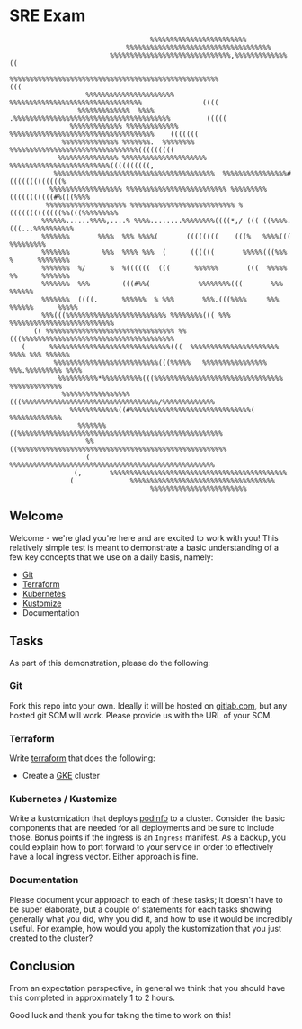 # SRE Exam

```
                                   %%%%%%%%%%%%%%%%%%%%%%%%                                        
                             %%%%%%%%%%%%%%%%%%%%%%%%%%%%%%%%%%%%                                  
                         %%%%%%%%%%%%%%%%%%%%%%%%%%%%%%,%%%%%%%%%%%%%                          ((  
                     %%%%%%%%%%%%%%%%%%%%%%%%%%%%%%%%%%%%%%%%%%%%%%%%%%%%                    (((   
                   %%%%%%%%%%%%%%%%%%%%%% %%%%%%%%%%%%%%%%%%%%%%%%%%%%%%%%%               ((((     
                 %%%%%%%%%%%%%  %%%%  .%%%%%%%%%%%%%%%%%%%%%%%%%%%%%%%%%%%%%%%         (((((       
               %%%%%%%%%%%%% %%%%%%%%%%%%% %%%%%%%%%%%%%%%%%%%%%%%%%%%%%%%%%%%%    (((((((         
             %%%%%%%%%%%%%% %%%%%%%.  %%%%%%%% %%%%%%%%%%%%%%%%%%%%%%%%%%%%%%%%(((((((((           
            %%%%%%%%%%%%%%% %%%%%%%%%%%%%%%%%%%%% %%%%%%%%%%%%%%%%%%%%%%%%%((((((((((,             
           %%%%%%%%%%%%%%%%%%%%%%%%%%%%%%%%%%%%%%%%  %%%%%%%%%%%%%%%%#(((((((((((((%               
          %%%%%%%%%%%%%%%%%% %%%%%%%%%%%%%%%%%%%%%%%%% %%%%%%%%%(((((((((((#%(((%%%%               
         %%%%%%%%%%%%%%%%%%%% %%%%%%%%%%%%%%%%%%%%%%%%%% %(((((((((((((%%(((%%%%%%%%%              
        %%%%%%......%%%%,....% %%%%........%%%%%%%%((((*,/ ((( ((%%%%.(((...%%%%%%%%%%             
        %%%%%%%       %%%%  %%% %%%%(       ((((((((    (((%   %%%%(((       %%%%%%%%%             
        %%%%%%%        %%%  %%%% %%%  (      ((((((       %%%%%(((%%%  %      %%%%%%%%             
        %%%%%%%  %/      %  %((((((  (((      %%%%%%       (((  %%%%%  %%      %%%%%%%             
        %%%%%%%  %%%        (((#%%(            %%%%%%%%(((       %%%            %%%%%%             
        %%%%%%%  ((((.      %%%%%%  % %%%       %%%.(((%%%%     %%%  %%%%%%      %%%%%             
        %%%(((%%%%%%%%%%%%%%%%%%%%%%%%% %%%%%%%%((( %%%     %%%%%%%%%%%%%%%%%%%%%%%%%%             
      (( %%%%%%%%%%%%%%%%%%%%%%%%%%%%%%%% %%(((%%%%%%%%%%%%%%%%%%%%%%%%%%%%%%%%%%%%%%              
   (      %%%%%%%%%%%%%%%%%%%%%%%%%%%%%%(((  %%%%%%%%%%%%%%%%%%%%%%  %%%% %%% %%%%%%               
           %%%%%%%%%%%%%%%%%%%%%%%%%%(((%%%%%   %%%%%%%%%%%%%%%% %%%.%%%%%%%%% %%%%                
            %%%%%%%%%%*%%%%%%%%%%(((%%%%%%%%%%%%%%%%%%%%%%%%%%%%%%%% %%%%%%%%%%%%%                 
             %%%%%%%%%%%%%%%%%(((%%%%%%%%%%%%%%%%%%%%%%%%%%%%%%%%%%/%%%%%%%%%%%%%                  
               %%%%%%%%%%%%((#%%%%%%%%%%%%%%%%%%%%%%%%%%%%%%(     %%%%%%%%%%%%%                    
                 %%%%%%%((%%%%%%%%%%%%%%%%%%%%%%%%%%%%%%%%%%%%%%%%%%%%%%%%%%%                      
                   %%((%%%%%%%%%%%%%%%%%%%%%%%%%%%%%%%%%%%%%%%%%%%%%%%%%%%%                        
                   (  %%%%%%%%%%%%%%%%%%%%%%%%%%%%%%%%%%%%%%%%%%%%%%%%%%%                          
                (,       %%%%%%%%%%%%%%%%%%%%%%%%%%%%%%%%%%%%%%%%%%%%                              
               (              %%%%%%%%%%%%%%%%%%%%%%%%%%%%%%%%%%%%                                 
                                   %%%%%%%%%%%%%%%%%%%%%%%%                                       
```

## Welcome

Welcome - we're glad you're here and are excited to work with you!  This relatively simple test is meant to demonstrate a basic understanding of a few key concepts that we use on a daily basis, namely:

* [Git](https://git-scm.com)
* [Terraform](https://terraform.io)
* [Kubernetes](https://kubernetes.io)
* [Kustomize](https://kustomize.io)
* Documentation

## Tasks

As part of this demonstration, please do the following:

### Git
Fork this repo into your own.  Ideally it will be hosted on [gitlab.com](https://gitlab.com), but any hosted git SCM will work.  Please provide us with the URL of your SCM.

### Terraform
Write [terraform](https://terraform.io) that does the following:
* Create a [GKE](https://github.com/terraform-google-modules/terraform-google-kubernetes-engine) cluster

### Kubernetes / Kustomize
Write a kustomization that deploys [podinfo](https://github.com/stefanprodan/podinfo) to a cluster.  Consider the basic components that are needed for all deployments and be sure to include those.  Bonus points if the ingress is an `Ingress` manifest.  As a backup, you could explain how to port forward to your service in order to effectively have a local ingress vector.  Either approach is fine.


### Documentation

Please document your approach to each of these tasks; it doesn't have to be super elaborate, but a couple of statements for each tasks showing generally what you did, why you did it, and how to use it would be incredibly useful.  For example, how would you apply the kustomization that you just created to the cluster?

## Conclusion

From an expectation perspective, in general we think that you should have this completed in approximately 1 to 2 hours.

Good luck and thank you for taking the time to work on this!